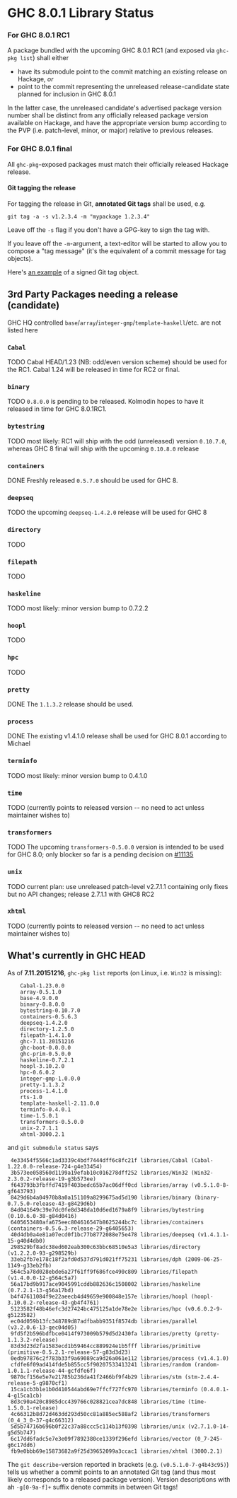 # GHC 8.0.1 Library Status


### For GHC 8.0.1 RC1



A package bundled with the upcoming GHC 8.0.1 RC1 (and exposed via `ghc-pkg list`) shall either


- have its submodule point to the commit matching an existing release on Hackage, *or*
- point to the commit representing the unreleased release-candidate state planned for inclusion in GHC 8.0.1


In the latter case, the unreleased candidate's advertised package version number shall be distinct from any officially released package version available on Hackage, and have the appropriate version bump according to the PVP (i.e. patch-level, minor, or major) relative to previous releases.


### For GHC 8.0.1 final



All `ghc-pkg`-exposed packages must match their officially released Hackage release.


#### Git tagging the release



For tagging the release in Git, **annotated Git tags** shall be used, e.g.


```wiki
git tag -a -s v1.2.3.4 -m "mypackage 1.2.3.4"
```


Leave off the `-s` flag if you don't have a GPG-key to sign the tag with.



If you leave off the `-m`-argument, a text-editor will be started to allow you to compose a "tag message" (it's the equivalent of a commit message for tag objects).



Here's [
an example](https://git.haskell.org/packages/deepseq.git/tag/c32a156c8dafaea05e91563afe2f72ad3590f57b) of a signed Git tag object.


## 3rd Party Packages needing a release (candidate)



GHC HQ controlled `base`/`array`/`integer-gmp`/`template-haskell`/etc. are not listed here


### `Cabal`



[](http://hackage.haskell.org/package/Cabal)



TODO Cabal HEAD/1.23 (NB: odd/even version scheme) should be used for the RC1. Cabal 1.24 will be released in time for RC2 or final.


### `binary`



[](http://hackage.haskell.org/package/binary)



TODO `0.8.0.0` is pending to be released. Kolmodin hopes to have it released in time for GHC 8.0.1RC1.


### `bytestring`



[](http://hackage.haskell.org/package/bytestring)



TODO most likely: RC1 will ship with the odd (unreleased) version `0.10.7.0`, whereas GHC 8 final will ship with the upcoming `0.10.8.0` release


### `containers`



[](http://hackage.haskell.org/package/containers)



DONE Freshly released `0.5.7.0` should be used for GHC 8.


### `deepseq`



[](http://hackage.haskell.org/package/deepseq)



TODO the upcoming `deepseq-1.4.2.0` release will be used for GHC 8


### `directory`



[](http://hackage.haskell.org/package/directory)



TODO


### `filepath`



[](http://hackage.haskell.org/package/filepath)



TODO


### `haskeline`



[](http://hackage.haskell.org/package/haskeline)



TODO most likely: minor version bump to 0.7.2.2


### `hoopl`



[](http://hackage.haskell.org/package/hoopl)



TODO


### `hpc`



[](http://hackage.haskell.org/package/hpc)



TODO


### `pretty`



[](http://hackage.haskell.org/package/pretty)



DONE The `1.1.3.2` release should be used.


### `process`



[](http://hackage.haskell.org/package/process)



DONE The existing v1.4.1.0 release shall be used for GHC 8.0.1 according to Michael


### `terminfo`



[](http://hackage.haskell.org/package/terminfo)



TODO most likely: minor version bump to 0.4.1.0


### `time`



[](http://hackage.haskell.org/package/time)



TODO (currently points to released version -- no need to act unless maintainer wishes to)


### `transformers`



[](http://hackage.haskell.org/package/transformers)



TODO The upcoming `transformers-0.5.0.0` version is intended to be used for GHC 8.0; only blocker so far is a pending decision on [\#11135](https://gitlab.staging.haskell.org/ghc/ghc/issues/11135)


### `unix`



[](http://hackage.haskell.org/package/unix)



TODO current plan: use unreleased patch-level v2.7.1.1 containing only fixes but no API changes; release 2.7.1.1 with GHC8 RC2


### `xhtml`



[](http://hackage.haskell.org/package/xhtml)



TODO (currently points to released version -- no need to act unless maintainer wishes to)


## What's currently in GHC HEAD



As of **7.11.20151216**, `ghc-pkg list` reports (on Linux, i.e. `Win32` is missing):


```wiki
    Cabal-1.23.0.0
    array-0.5.1.0
    base-4.9.0.0
    binary-0.8.0.0
    bytestring-0.10.7.0
    containers-0.5.6.3
    deepseq-1.4.2.0
    directory-1.2.5.0
    filepath-1.4.1.0
    ghc-7.11.20151216
    ghc-boot-0.0.0.0
    ghc-prim-0.5.0.0
    haskeline-0.7.2.1
    hoopl-3.10.2.0
    hpc-0.6.0.2
    integer-gmp-1.0.0.0
    pretty-1.1.3.2
    process-1.4.1.0
    rts-1.0
    template-haskell-2.11.0.0
    terminfo-0.4.0.1
    time-1.5.0.1
    transformers-0.5.0.0
    unix-2.7.1.1
    xhtml-3000.2.1
```


and `git submodule status` says


```wiki
 4e33454f5566c1ad3339c4bdf7444dff6c8fc21f libraries/Cabal (Cabal-1.22.0.0-release-724-g4e33454)
 3b573ee058560d1199a19efab10c016278dff252 libraries/Win32 (Win32-2.3.0.2-release-19-g3b573ee)
 f643793b3fbffd7419f403bedc65b7ac06dff0cd libraries/array (v0.5.1.0-8-gf643793)
 8429d6b4a04970b8a0a151109a8299675ad5d190 libraries/binary (binary-0.7.5.0-release-43-g8429d6b)
 84d041649c39e7dc0fe8d348da10d6ed1679a8f9 libraries/bytestring (0.10.6.0-38-g84d0416)
 6405653480afa675eec804616547b8625244bc7c libraries/containers (containers-0.5.6.3-release-29-g6405653)
 40d4db0a4e81a07ecd0f1bc77b8772088e75e478 libraries/deepseq (v1.4.1.1-15-g40d4db0)
 298529bf8adc38ed602eab300c63bbc68510e5a3 libraries/directory (v1.2.2.0-93-g298529b)
 33eb2fb7e178c18f2afd0d537d791d021ff75231 libraries/dph (2009-06-25-1149-g33eb2fb)
 564c5a78d028ebde6a27f61ff9f686fce490c809 libraries/filepath (v1.4.0.0-12-g564c5a7)
 56a17bd9b917ace9045991cddb882636c1508002 libraries/haskeline (0.7.2.1-13-g56a17bd)
 b4f47611084f9e22aeecb4d49659e900848e157e libraries/hoopl (hoopl-3.10.0.2-release-43-gb4f4761)
 5123582f48b46efc3d27424bc475125a1de78e2e libraries/hpc (v0.6.0.2-9-g5123582)
 ec04d059b13fc348789d87adfbabb9351f8574db libraries/parallel (v3.2.0.6-13-gec04d05)
 9fd5f2b596bdfbce0414f973009b579d5d2430fa libraries/pretty (pretty-1.1.3.2-release)
 83d3d23d2fa1583ecd1b59464cc889924e1b5fff libraries/primitive (primitive-0.5.2.1-release-57-g83d3d23)
 0edb97876c2f783b33f9a69089ca9d26a061e112 libraries/process (v1.4.1.0)
 cfdfe6f09ad414fde5b855cc5f90207533413241 libraries/random (random-1.0.1.1-release-44-gcfdfe6f)
 9870cf156e5e7e21785b236da41f2466bf9f4b29 libraries/stm (stm-2.4.4-release-5-g9870cf1)
 15ca1cb3b1e1b0d410544abd69e7ffcf727fc970 libraries/terminfo (0.4.0.1-4-g15ca1cb)
 8d3c90a420c8985dcc439766c028821cea7dc848 libraries/time (time-1.5.0.1-release)
 4c66312b8d72d463dd293d50cc81a885ec588af2 libraries/transformers (0_4_3_0-37-g4c66312)
 5d5b74716b696b0f22c37a88ccc5c114b13f0398 libraries/unix (v2.7.1.0-14-g5d5b747)
 6c17dd6fadc5e7e3e09f7892380ce1339f296efd libraries/vector (0_7-245-g6c17dd6)
 fb9e0bbb69e15873682a9f25d39652099a3ccac1 libraries/xhtml (3000.2.1)
```


The `git describe`-version reported in brackets (e.g. `(v0.5.1.0-7-g4b43c95)`) tells us whether a commit points to an annotated Git tag (and thus most likely corresponds to a released package version). Version descriptions with ah `-g[0-9a-f]+` suffix denote commits in between Git tags!


